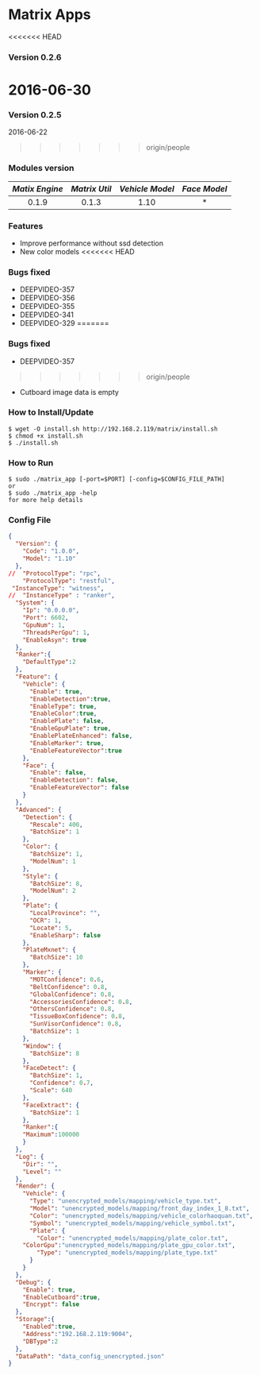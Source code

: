 # Matrix Apps
<<<<<<< HEAD
### Version 0.2.6
2016-06-30
=======
### Version 0.2.5
2016-06-22
>>>>>>> origin/people

### Modules version
| *Matix Engine* | *Matrix Util* | *Vehicle Model* | *Face Model* |
|:--------------:|:-------------:|:---------------:|:------------:|
| 0.1.9 | 0.1.3 | 1.10 | * |

### Features
- Improve performance without ssd detection
- New color models
<<<<<<< HEAD

### Bugs fixed
- DEEPVIDEO-357
- DEEPVIDEO-356
- DEEPVIDEO-355
- DEEPVIDEO-341
- DEEPVIDEO-329
=======
### Bugs fixed
- DEEPVIDEO-357
>>>>>>> origin/people
- Cutboard image data is empty

### How to Install/Update
```
$ wget -O install.sh http://192.168.2.119/matrix/install.sh
$ chmod +x install.sh
$ ./install.sh 
```

### How to Run
```
$ sudo ./matrix_app [-port=$PORT] [-config=$CONFIG_FILE_PATH]
or
$ sudo ./matrix_app -help
for more help details 
```

### Config File
```json
{
  "Version": {
    "Code": "1.0.0",
    "Model": "1.10"
  },
//  "ProtocolType": "rpc",
    "ProtocolType": "restful",
 "InstanceType": "witness",
//  "InstanceType" : "ranker",
  "System": {
    "Ip": "0.0.0.0",
    "Port": 6602,
    "GpuNum": 1,
    "ThreadsPerGpu": 1,
    "EnableAsyn": true
  },
  "Ranker":{
	"DefaultType":2
  },
  "Feature": {
    "Vehicle": {
      "Enable": true,
      "EnableDetection":true,
      "EnableType": true,
      "EnableColor":true,
      "EnablePlate": false,
      "EnableGpuPlate": true,
      "EnablePlateEnhanced": false,
      "EnableMarker": true,
      "EnableFeatureVector":true
    },
    "Face": {
      "Enable": false,
      "EnableDetection": false,
      "EnableFeatureVector": false
    }
  },
  "Advanced": {
    "Detection": {
      "Rescale": 400,
      "BatchSize": 1
    },
    "Color": {
      "BatchSize": 1,
      "ModelNum": 1
    },
    "Style": {
      "BatchSize": 8,
      "ModelNum": 2
    },
    "Plate": {
      "LocalProvince": "",
      "OCR": 1,
      "Locate": 5,
      "EnableSharp": false
    },
    "PlateMxnet": {
      "BatchSize": 10
    },
    "Marker": {
      "MOTConfidence": 0.6,
      "BeltConfidence": 0.8,
      "GlobalConfidence": 0.8,
      "AccessoriesConfidence": 0.8,
      "OthersConfidence": 0.8,
      "TissueBoxConfidence": 0.8,
      "SunVisorConfidence": 0.8,
      "BatchSize": 1
    },
    "Window": {
      "BatchSize": 8
    },
    "FaceDetect": {
      "BatchSize": 1,
      "Confidence": 0.7,
      "Scale": 640
    },
    "FaceExtract": {
      "BatchSize": 1
    },
    "Ranker":{
	"Maximum":100000
    }
  },
  "Log": {
    "Dir": "",
    "Level": ""
  },
  "Render": {
    "Vehicle": {
      "Type": "unencrypted_models/mapping/vehicle_type.txt",
      "Model": "unencrypted_models/mapping/front_day_index_1_8.txt",
      "Color": "unencrypted_models/mapping/vehicle_colorhaoquan.txt",
      "Symbol": "unencrypted_models/mapping/vehicle_symbol.txt",
      "Plate": {
        "Color": "unencrypted_models/mapping/plate_color.txt",
	"ColorGpu":"unencrypted_models/mapping/plate_gpu_color.txt",
        "Type": "unencrypted_models/mapping/plate_type.txt"
      }
    }
  },
  "Debug": {
    "Enable": true,
	"EnableCutboard":true,
    "Encrypt": false
  },
  "Storage":{
    "Enabled":true,
    "Address":"192.168.2.119:9004",
    "DBType":2
  },
  "DataPath": "data_config_unencrypted.json"
}

```